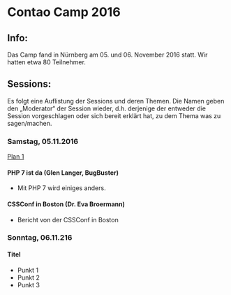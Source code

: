 # Contao Camp 2016

## Info:
Das Camp fand in Nürnberg am 05. und 06. November 2016 statt. Wir hatten etwa 80 Teilnehmer.


## Sessions:
Es folgt eine Auflistung der Sessions und deren Themen. Die Namen geben den
„Moderator“ der Session wieder, d.h. derjenige der entweder die Session
vorgeschlagen oder sich bereit erklärt hat, zu dem Thema was zu sagen/machen.

### Samstag, 05.11.2016

[Plan 1](2016_plan_tag1.jpg)

#### PHP 7 ist da (Glen Langer, BugBuster)

* Mit PHP 7 wird einiges anders.

#### CSSConf in Boston (Dr. Eva Broermann)

* Bericht von der CSSConf in Boston

### Sonntag, 06.11.216

#### Titel

* Punkt 1
* Punkt 2
* Punkt 3
